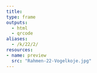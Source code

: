 ```yaml
---
title:
type: frame
outputs:
  - html
  - qrcode
aliases:
  - /k/22/2/
resources:
- name: preview
  src: "Rahmen-22-Vogelkoje.jpg"  
---
```

